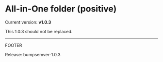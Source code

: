 # All-in-One folder (positive)

Current version: **v1.0.3**

This 1.0.3 should not be replaced.

------------------------
FOOTER

Release: bumpsemver-1.0.3
